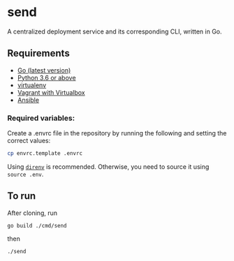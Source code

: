 # send
A centralized deployment service and its corresponding CLI, written in Go.

## Requirements
- [Go (latest version)](https://golang.org/)
- [Python 3.6 or above](https://www.python.org/downloads/)
- [virtualenv](https://virtualenv.pypa.io/en/stable/)
- [Vagrant with Virtualbox](https://www.vagrantup.com/downloads.html)
- [Ansible](http://docs.ansible.com/ansible/latest/installation_guide/intro_installation.html)

### Required variables:
Create a .envrc file in the repository by running the following and setting the correct values:
```bash
cp envrc.template .envrc
```

Using [`direnv`](https://direnv.net) is recommended. Otherwise, you need to source it using `source .env`.

## To run
After cloning, run
```
go build ./cmd/send
```
then
```
./send
```

